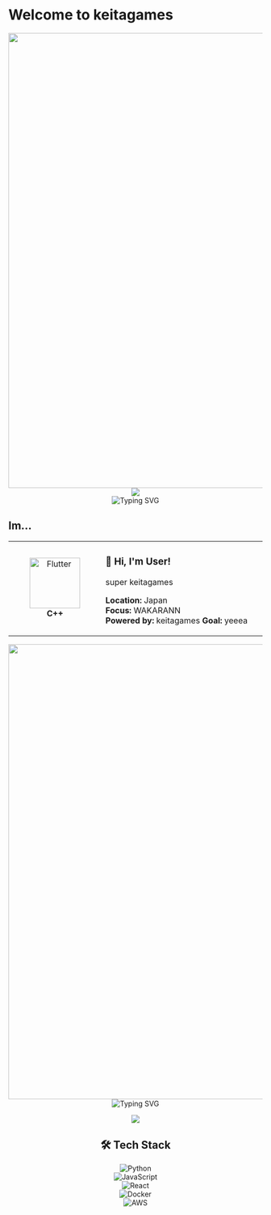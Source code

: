 

# Welcome to keitagames 
<div align="center">
  <img src="https://user-images.githubusercontent.com/74038190/212284100-561aa473-3905-4a80-b561-0d28506553ee.gif" width="900">
</div>

<div align="center">
  <img src="https://capsule-render.vercel.app/api?type=waving&color=gradient&customColorList=0,2,2,5,30&height=150&section=header&animation=twinkling" />
</div>

<div align="center">
  <img src="https://readme-typing-svg.herokuapp.com?font=Fira+Code&size=32&duration=2800&pause=2000&color=A9FEF7&center=true&vCenter=true&width=600&lines=Hey+Im+a+User+%F0%9F%91%8B;KTG+Developer+%F0%9F%9A%80;KTG+dev" alt="Typing SVG" />
</div>

## Im...

<div align="center">

<table>
<tr>
<td width="200" align="center">
<img src="https://skillicons.dev/icons?i=cpp" width="100" height="100" alt="Flutter" />
<br><strong>C++</strong>
</td>
<td width="400" align="left">

### 👋 **Hi, I'm User!**
super keitagames 

 **Location:** Japan   
 **Focus:** WAKARANN  
 **Powered by:** keitagames
 **Goal:** yeeea

</td>
</tr>
</table>

<div align="center">
  <img src="https://user-images.githubusercontent.com/74038190/212284100-561aa473-3905-4a80-b561-0d28506553ee.gif" width="900">
</div>

<div align="center">
  <img src="https://readme-typing-svg.herokuapp.com?font=Fira+Code&size=32&duration=2800&pause=2000&color=A9FEF7&center=true&vCenter=true&width=600&lines="We+are+ktg+developer;" alt="Typing SVG" />
</div>

![](https://github-readme-stats.vercel.app/api/top-langs?username=yukimura-manase)



## 🛠 Tech Stack  
![Python](https://img.shields.io/badge/-Python-3776AB?style=flat&logo=python&logoColor=white)  
![JavaScript](https://img.shields.io/badge/-JavaScript-F7DF1E?style=flat&logo=javascript&logoColor=black)  
![React](https://img.shields.io/badge/-React-61DAFB?style=flat&logo=react&logoColor=black)  
![Docker](https://img.shields.io/badge/-Docker-2496ED?style=flat&logo=docker&logoColor=white)  
![AWS](https://img.shields.io/badge/-AWS-232F3E?style=flat&logo=amazon-aws&logoColor=white)  





